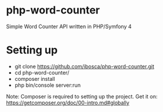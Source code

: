 # php-word-counter
Simple Word Counter API written in PHP/Symfony 4

# Setting up

- git clone https://github.com/ibosca/php-word-counter.git
- cd php-word-counter/
- composer install
- php bin/console server:run

Note: Composer is required to setting up the project. Get it on: https://getcomposer.org/doc/00-intro.md#globally
